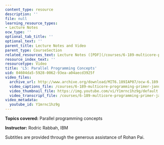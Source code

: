 ```yaml
---
content_type: resource
description: ''
file: null
learning_resource_types:
- Lecture Notes
ocw_type: ''
optional_tab_title: ''
optional_text: ''
parent_title: Lecture Notes and Video
parent_type: CourseSection
related_resources_text: Lecture Notes ([PDF](/courses/6-189-multicore-programming-primer-january-iap-2007/resources/lec5parallelism))
resource_index_text: ''
resourcetype: Video
title: 'L5: Parallel Programming Concepts'
uid: 04604da5-5928-0062-93ea-a04aecd3925f
video_files:
  archive_url: http://www.archive.org/download/MIT6.189IAP07/ocw-6.189-iap07-lec05_300k.mp4
  video_captions_file: /courses/6-189-multicore-programming-primer-january-iap-2007/d659076bf5855541a9900d7484612adb_Y1mrnc1hz9g.vtt
  video_thumbnail_file: https://img.youtube.com/vi/Y1mrnc1hz9g/default.jpg
  video_transcript_file: /courses/6-189-multicore-programming-primer-january-iap-2007/e3c146574aeab7d5c6619dbc8e9fb12e_Y1mrnc1hz9g.pdf
video_metadata:
  youtube_id: Y1mrnc1hz9g
---
```


**Topics covered:** Parallel programming concepts

**Instructor:** Rodric Rabbah, IBM

Subtitles are provided through the generous assistance of Rohan Pai.